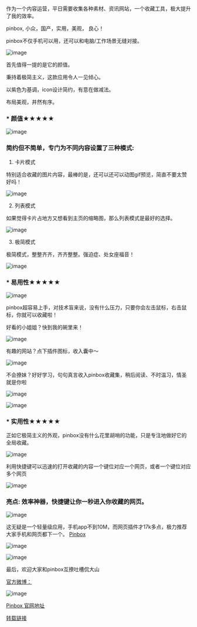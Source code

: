 作为一个内容运营，平日需要收集各种素材、资讯网站，一个收藏工具，极大提升了我的效率。

pinbox, 小众，国产，实用，美观， 良心！

pinbox不仅手机可以用，还可以和电脑/工作场景无缝对接。

![image](//upload-images.jianshu.io/upload_images/2265578-189358e1f723441d.jpg?imageMogr2/auto-orient/strip%7CimageView2/2/w/720/format/webp)

首先值得一提的是它的颜值。

秉持着极简主义，这款应用令人一见倾心。

以紫色为基调，icon设计简约，有意在做减法。

布局美观，井然有序。

### * 颜值★★★★★

![image](//upload-images.jianshu.io/upload_images/2265578-2cbe1563b61f5e44.jpg?imageMogr2/auto-orient/strip%7CimageView2/2/w/720/format/webp)

### 简约但不简单，专门为不同内容设置了三种模式:

1.  卡片模式

特别适合收藏的图片内容，最棒的是，还可以还可以动图gif预览，简直不要太赞好吗！

![image](//upload-images.jianshu.io/upload_images/2265578-e9eb7e94474d5b5c.png?imageMogr2/auto-orient/strip%7CimageView2/2/w/1000/format/webp)

2.  列表模式

如果觉得卡片占地方又想看到主页的缩略图，那么列表模式是最好的选择。

![image](//upload-images.jianshu.io/upload_images/2265578-0ae6c13102136bc6.jpg?imageMogr2/auto-orient/strip%7CimageView2/2/w/720/format/webp)

3.  极简模式

极简模式，整整齐齐，齐齐整整。强迫症、处女座福音！

![image](//upload-images.jianshu.io/upload_images/2265578-a4806a4c7d25c217.jpg?imageMogr2/auto-orient/strip%7CimageView2/2/w/720/format/webp)

### * 易用性★★★★★

![image](//upload-images.jianshu.io/upload_images/2265578-9412553fa1fbe64a.jpg?imageMogr2/auto-orient/strip%7CimageView2/2/w/433/format/webp)

pinbox超容易上手，对技术盲来说，没有什么压力，只要你会左击鼠标，右击鼠标，你就可以收藏啦！

好看的小姐姐？快到我的碗里来！

![image](//upload-images.jianshu.io/upload_images/2265578-4bfc5eec3acd1ee7.jpg?imageMogr2/auto-orient/strip%7CimageView2/2/w/720/format/webp)

有趣的网站？点下插件图标，收入囊中～

![image](//upload-images.jianshu.io/upload_images/2265578-4f818f00b07686e5.jpg?imageMogr2/auto-orient/strip%7CimageView2/2/w/720/format/webp)

不会撩妹？好好学习，句句真言收入pinbox收藏集，稍后阅读、不时温习，情圣就是你啦

![image](//upload-images.jianshu.io/upload_images/2265578-d749916e3d087a09.jpg?imageMogr2/auto-orient/strip%7CimageView2/2/w/720/format/webp)

![image](//upload-images.jianshu.io/upload_images/2265578-cfe54e2add5ea514.jpg?imageMogr2/auto-orient/strip%7CimageView2/2/w/720/format/webp)

### * 实用性★★★★★

正如它极简主义的外观，pinbox没有什么花里胡哨的功能，只是专注地做好它的全局收藏。

![image](//upload-images.jianshu.io/upload_images/2265578-ed27c9e196de757a.jpg?imageMogr2/auto-orient/strip%7CimageView2/2/w/720/format/webp)

利用快捷键可以迅速的打开收藏的内容一个键位对应一个网页，或者一个键位对应多个网页

![image](//upload-images.jianshu.io/upload_images/2265578-1254671af56425d9.jpg?imageMogr2/auto-orient/strip%7CimageView2/2/w/521/format/webp)

### 亮点: 效率神器，快捷键让你一秒进入你收藏的网页。

![image](//upload-images.jianshu.io/upload_images/2265578-e01f7a57dc7848fe.jpg?imageMogr2/auto-orient/strip%7CimageView2/2/w/720/format/webp)

这无疑是一个轻量级应用，手机app不到10M，而网页插件才17k多点，极力推荐大家手机和网页都下一个。
[Pinbox](https://withpinbox.com)

![image](//upload-images.jianshu.io/upload_images/2265578-421cf6fe6b1d9508.jpg?imageMogr2/auto-orient/strip%7CimageView2/2/w/401/format/webp)

![image](//upload-images.jianshu.io/upload_images/2265578-79f5f35b94d60bb0.jpg?imageMogr2/auto-orient/strip%7CimageView2/2/w/720/format/webp)

最后，欢迎大家和pinbox互撩吐槽侃大山

[官方微博：](https://weibo.com/pinbox)

![image](//upload-images.jianshu.io/upload_images/2265578-62a33297e774eab7.jpg?imageMogr2/auto-orient/strip%7CimageView2/2/w/575/format/webp)

[Pinbox 官网地址](https://withpinbox.com)


[转载链接](https://www.jianshu.com/p/accf0f2426f4)